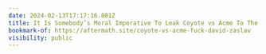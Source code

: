 ```yaml
---
date: 2024-02-13T17:17:16.801Z
title: It Is Somebody’s Moral Imperative To Leak Coyote vs Acme To The World
bookmark-of: https://aftermath.site/coyote-vs-acme-fuck-david-zaslav
visibility: public
---
```

